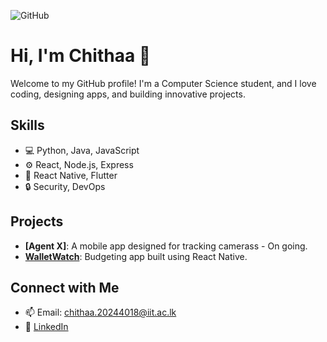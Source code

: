![GitHub](https://img.shields.io/badge/Welcome%20to%20My%20Profile!-green?style=for-the-badge&logo=github)
# Hi, I'm Chithaa 👋

Welcome to my GitHub profile! I'm a Computer Science student, and I love coding, designing apps, and building innovative projects.

## Skills
- 💻 Python, Java, JavaScript
- ⚙️ React, Node.js, Express
- 📱 React Native, Flutter
- 🔒 Security, DevOps

## Projects
- **[Agent X]**: A mobile app designed for tracking camerass - On going.
- **[WalletWatch](https://wallet-watch.github.io/)**: Budgeting app built using React Native.

## Connect with Me
- 📫 Email: chithaa.20244018@iit.ac.lk
- 💼 [LinkedIn](www.linkedin.com/in/chithaa-mithmaa-madanayake-a3814a293)
